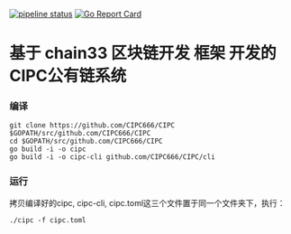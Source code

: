 [![pipeline status](https://api.travis-ci.org/33cn/plugin.svg?branch=master)](https://travis-ci.org/33cn/plugin/)
[![Go Report Card](https://goreportcard.com/badge/github.com/33cn/plugin?branch=master)](https://goreportcard.com/report/github.com/33cn/plugin)


# 基于 chain33 区块链开发 框架 开发的 CIPC公有链系统


### 编译

```
git clone https://github.com/CIPC666/CIPC $GOPATH/src/github.com/CIPC666/CIPC
cd $GOPATH/src/github.com/CIPC666/CIPC
go build -i -o cipc
go build -i -o cipc-cli github.com/CIPC666/CIPC/cli
```

### 运行
拷贝编译好的cipc, cipc-cli, cipc.toml这三个文件置于同一个文件夹下，执行：
```
./cipc -f cipc.toml
```
